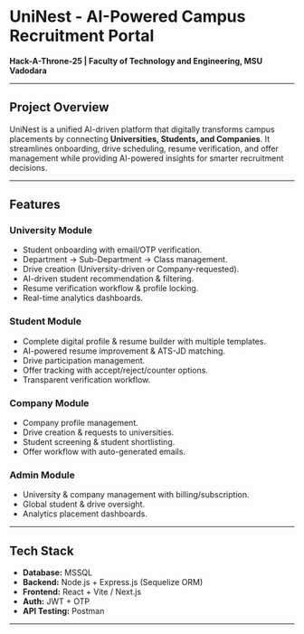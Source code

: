 # UniNest - AI-Powered Campus Recruitment Portal

**Hack-A-Throne-25 | Faculty of Technology and Engineering, MSU Vadodara**

---

## Project Overview
UniNest is a unified AI-driven platform that digitally transforms campus placements by connecting **Universities, Students, and Companies**. It streamlines onboarding, drive scheduling, resume verification, and offer management while providing AI-powered insights for smarter recruitment decisions.

---

## Features

### University Module
- Student onboarding with email/OTP verification.
- Department → Sub-Department → Class management.
- Drive creation (University-driven or Company-requested).
- AI-driven student recommendation & filtering.
- Resume verification workflow & profile locking.
- Real-time analytics dashboards.

### Student Module
- Complete digital profile & resume builder with multiple templates.
- AI-powered resume improvement & ATS-JD matching.
- Drive participation management.
- Offer tracking with accept/reject/counter options.
- Transparent verification workflow.

### Company Module
- Company profile management.
- Drive creation & requests to universities.
- Student screening & student shortlisting.
- Offer workflow with auto-generated emails.

### Admin Module
- University & company management with billing/subscription.
- Global student & drive oversight.
- Analytics placement dashboards.

---

## Tech Stack
- **Database:** MSSQL  
- **Backend:** Node.js + Express.js (Sequelize ORM)  
- **Frontend:** React + Vite / Next.js  
- **Auth:** JWT + OTP  
- **API Testing:** Postman  

---
